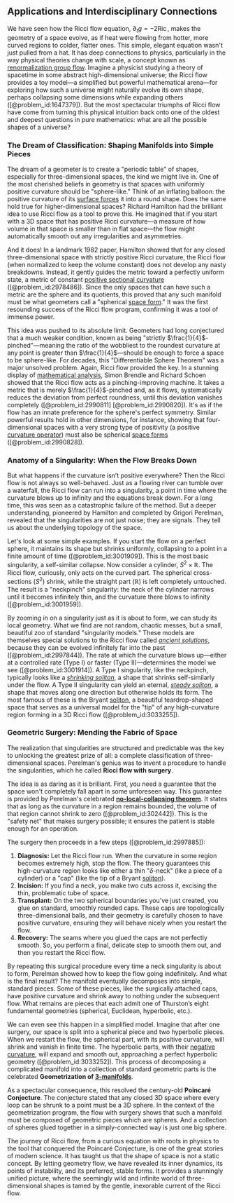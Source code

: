 ## Applications and Interdisciplinary Connections

We have seen how the Ricci flow equation, $\partial_{t} g = -2 \operatorname{Ric}$, makes the geometry of a space evolve, as if heat were flowing from hotter, more curved regions to colder, flatter ones. This simple, elegant equation wasn't just pulled from a hat. It has deep connections to physics, particularly in the way physical theories change with scale, a concept known as [renormalization group flow](@article_id:148377). Imagine a physicist studying a theory of spacetime in some abstract high-dimensional universe; the Ricci flow provides a toy model—a simplified but powerful mathematical arena—for exploring how such a universe might naturally evolve its own shape, perhaps collapsing some dimensions while expanding others ([@problem_id:1647379]). But the most spectacular triumphs of Ricci flow have come from turning this physical intuition back onto one of the oldest and deepest questions in pure mathematics: what are all the possible shapes of a universe?

### The Dream of Classification: Shaping Manifolds into Simple Pieces

The dream of a geometer is to create a "periodic table" of shapes, especially for three-dimensional spaces, the kind we might live in. One of the most cherished beliefs in geometry is that spaces with uniformly positive curvature should be "sphere-like." Think of an inflating balloon: the positive curvature of its [surface forces](@article_id:187540) it into a round shape. Does the same hold true for higher-dimensional spaces? Richard Hamilton had the brilliant idea to use Ricci flow as a tool to prove this. He imagined that if you start with a 3D space that has positive Ricci curvature—a measure of how volume in that space is smaller than in flat space—the flow might automatically smooth out any irregularities and asymmetries.

And it does! In a landmark 1982 paper, Hamilton showed that for any closed three-dimensional space with strictly positive Ricci curvature, the Ricci flow (when normalized to keep the volume constant) does not develop any nasty breakdowns. Instead, it gently guides the metric toward a perfectly uniform state, a metric of constant [positive sectional curvature](@article_id:193038) ([@problem_id:2978486]). Since the only spaces that can have such a metric are the sphere and its quotients, this proved that any such manifold must be what geometers call a "spherical [space form](@article_id:202523)." It was the first resounding success of the Ricci flow program, confirming it was a tool of immense power.

This idea was pushed to its absolute limit. Geometers had long conjectured that a much weaker condition, known as being "strictly $\frac{1}{4}$-pinched"—meaning the ratio of the wobbliest to the roundest curvature at any point is greater than $\frac{1}{4}$—should be enough to force a space to be sphere-like. For decades, this "Differentiable Sphere Theorem" was a major unsolved problem. Again, Ricci flow provided the key. In a stunning display of [mathematical analysis](@article_id:139170), Simon Brendle and Richard Schoen showed that the Ricci flow acts as a pinching-improving machine. It takes a metric that is merely $\frac{1}{4}$-pinched and, as it flows, systematically reduces the deviation from perfect roundness, until this deviation vanishes completely ([@problem_id:2990811] [@problem_id:2990820]). It's as if the flow has an innate preference for the sphere's perfect symmetry. Similar powerful results hold in other dimensions, for instance, showing that four-dimensional spaces with a very strong type of positivity (a positive [curvature operator](@article_id:197512)) must also be spherical [space forms](@article_id:185651) ([@problem_id:2990828]).

### Anatomy of a Singularity: When the Flow Breaks Down

But what happens if the curvature isn’t positive everywhere? Then the Ricci flow is not always so well-behaved. Just as a flowing river can tumble over a waterfall, the Ricci flow can run into a singularity, a point in time where the curvature blows up to infinity and the equations break down. For a long time, this was seen as a catastrophic failure of the method. But a deeper understanding, pioneered by Hamilton and completed by Grigori Perelman, revealed that the singularities are not just noise; they are signals. They tell us about the underlying topology of the space.

Let's look at some simple examples. If you start the flow on a perfect sphere, it maintains its shape but shrinks uniformly, collapsing to a point in a finite amount of time ([@problem_id:3001909]). This is the most basic singularity, a self-similar collapse. Now consider a cylinder, $S^2 \times \mathbb{R}$. The Ricci flow, curiously, only acts on the curved part. The spherical cross-sections ($S^2$) shrink, while the straight part ($\mathbb{R}$) is left completely untouched. The result is a "neckpinch" singularity: the neck of the cylinder narrows until it becomes infinitely thin, and the curvature there blows to infinity ([@problem_id:3001959]).

By zooming in on a singularity just as it is about to form, we can study its local geometry. What we find are not random, chaotic messes, but a small, beautiful zoo of standard "singularity models." These models are themselves special solutions to the Ricci flow called *[ancient solutions](@article_id:185109)*, because they can be evolved infinitely far into the past ([@problem_id:2997844]). The rate at which the curvature blows up—either at a controlled rate (Type I) or faster (Type II)—determines the model we see ([@problem_id:3001914]). A Type I singularity, like the neckpinch, typically looks like a *[shrinking soliton](@article_id:633493)*, a shape that shrinks self-similarly under the flow. A Type II singularity can yield an eternal, *[steady soliton](@article_id:635150)*, a shape that moves along one direction but otherwise holds its form. The most famous of these is the Bryant [soliton](@article_id:139786), a beautiful teardrop-shaped space that serves as a universal model for the "tip" of any high-curvature region forming in a 3D Ricci flow ([@problem_id:3033255]).

### Geometric Surgery: Mending the Fabric of Space

The realization that singularities are structured and predictable was the key to unlocking the greatest prize of all: a complete classification of three-dimensional spaces. Perelman's genius was to invent a procedure to handle the singularities, which he called **Ricci flow with surgery**.

The idea is as daring as it is brilliant. First, you need a guarantee that the space won't completely fall apart in some unforeseen way. This guarantee is provided by Perelman's celebrated **[no-local-collapsing theorem](@article_id:202061)**. It states that as long as the curvature in a region remains bounded, the volume of that region cannot shrink to zero ([@problem_id:302442]). This is the "safety net" that makes surgery possible; it ensures the patient is stable enough for an operation.

The surgery then proceeds in a few steps ([@problem_id:2997885]):
1.  **Diagnosis:** Let the Ricci flow run. When the curvature in some region becomes extremely high, stop the flow. The theory guarantees this high-curvature region looks like either a thin "$\delta$-neck" (like a piece of a cylinder) or a "cap" (like the tip of a Bryant [soliton](@article_id:139786)).
2.  **Incision:** If you find a neck, you make two cuts across it, excising the thin, problematic tube of space.
3.  **Transplant:** On the two spherical boundaries you've just created, you glue on standard, smoothly rounded caps. These caps are topologically three-dimensional balls, and their geometry is carefully chosen to have positive curvature, ensuring they will behave nicely when you restart the flow.
4.  **Recovery:** The seams where you glued the caps are not perfectly smooth. So, you perform a final, delicate step to smooth them out, and then you restart the Ricci flow.

By repeating this surgical procedure every time a neck singularity is about to form, Perelman showed how to keep the flow going indefinitely. And what is the final result? The manifold eventually decomposes into simple, standard pieces. Some of these pieces, like the surgically attached caps, have positive curvature and shrink away to nothing under the subsequent flow. What remains are pieces that each admit one of Thurston’s eight fundamental geometries (spherical, Euclidean, hyperbolic, etc.).

We can even see this happen in a simplified model. Imagine that after one surgery, our space is split into a spherical piece and two hyperbolic pieces. When we restart the flow, the spherical part, with its positive curvature, will shrink and vanish in finite time. The hyperbolic parts, with their [negative curvature](@article_id:158841), will expand and smooth out, approaching a perfect hyperbolic geometry ([@problem_id:3033252]). This process of decomposing a complicated manifold into a collection of standard geometric parts is the celebrated **Geometrization of [3-manifolds](@article_id:198532)**.

As a spectacular consequence, this resolved the century-old **Poincaré Conjecture**. The conjecture stated that any closed 3D space where every loop can be shrunk to a point must be a 3D sphere. In the context of the geometrization program, the flow with surgery shows that such a manifold must be composed of geometric pieces which are spheres. And a collection of spheres glued together in a simply-connected way is just one big sphere.

The journey of Ricci flow, from a curious equation with roots in physics to the tool that conquered the Poincaré Conjecture, is one of the great stories of modern science. It has taught us that the shape of space is not a static concept. By letting geometry flow, we have revealed its inner dynamics, its points of instability, and its preferred, stable forms. It provides a stunningly unified picture, where the seemingly wild and infinite world of three-dimensional shapes is tamed by the gentle, inexorable current of the Ricci flow.